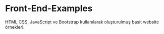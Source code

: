 # Front-End-Examples  
HTMl, CSS, JavaScript ve Bootstrap kullanılarak oluşturulmuş basit website örnekleri.
